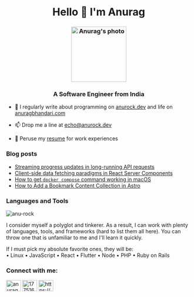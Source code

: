 <h1 align="center">Hello 👋 I'm Anurag</h1>

<!--<h3 align="center"><img src="https://user-images.githubusercontent.com/1288616/148529666-2368f07e-8b57-40ae-bfd9-0d897566c966.jpg" alt="Anurag's photo" width="150" /></h3>-->

<h3 align="center"><img src="https://github.com/user-attachments/assets/bdd1670d-1316-4d65-a37b-5bd9d0594f8d" alt="Anurag's photo" width="150" /></h3>

<h3 align="center">A Software Engineer from India</h3>

- 📝 I regularly write about programming on [anurock.dev](https://anurock.dev) and life on [anuragbhandari.com](https://anuragbhandari.com)

- 📫 Drop me a line at echo@anurock.dev

- 📄 Peruse my [resume](https://docs.google.com/document/d/1T6sn8dRbfAA1NP74vGRi77tHyNR4mI1lGe-Ffv7elDQ/edit?usp=sharing) for work experiences

### Blog posts
<!-- BLOG-POST-LIST:START -->
- [Streaming progress updates in long-running API requests](https://anurock.dev/posts/api-progress-updates/)
- [Client-side data fetching paradigms in React Server Components](https://anurock.dev/posts/react-19-client-data-fetching/)
- [How to get `docker compose` command working in macOS](https://anurock.dev/posts/docker-compose-macos/)
- [How to Add a Bookmark Content Collection in Astro](https://anurock.dev/posts/astro-content-collection/)
<!-- BLOG-POST-LIST:END -->

### Languages and Tools
<p><img src="https://github-readme-stats.vercel.app/api/top-langs?username=anu-rock&show_icons=true&locale=en&layout=compact" alt="anu-rock" /></p>

I consider myself a polyglot and tinkerer. As a result, I can work with plenty of languages, tools, and frameworks (hard to list them all here). You can throw one that is unfamiliar to me and I'll learn it quickly.

If I must pick my absolute favorite ones, they will be:  
• Linux • JavaScript • React • Flutter • Node • PHP • Ruby on Rails

### Connect with me:
<a href="https://twitter.com/anuragbhandari" target="blank"><img align="center" src="https://raw.githubusercontent.com/rahuldkjain/github-profile-readme-generator/master/src/images/icons/Social/twitter.svg" alt="anuragbhandari" height="30" width="40" /></a>
<a href="https://stackoverflow.com/users/1775160" target="blank"><img align="center" src="https://raw.githubusercontent.com/rahuldkjain/github-profile-readme-generator/master/src/images/icons/Social/stack-overflow.svg" alt="1775160" height="30" width="40" /></a>
<a href="https://anuragbhandari.com/feed" target="blank"><img align="center" src="https://raw.githubusercontent.com/rahuldkjain/github-profile-readme-generator/master/src/images/icons/Social/rss.svg" alt="https://anuragbhandari.com/feed" height="30" width="40" /></a>

<!-- <p>&nbsp;<img align="center" src="https://github-readme-stats.vercel.app/api?username=anu-rock&show_icons=true&locale=en" alt="anu-rock" /></p>
 -->
